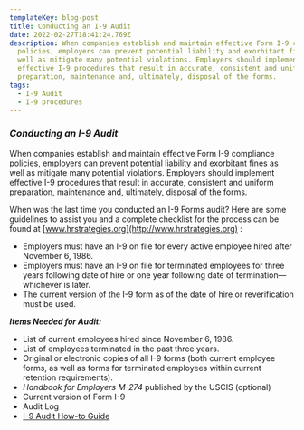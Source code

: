 ```yaml
---
templateKey: blog-post
title: Conducting an I-9 Audit
date: 2022-02-27T18:41:24.769Z
description: When companies establish and maintain effective Form I-9 compliance
  policies, employers can prevent potential liability and exorbitant fines as
  well as mitigate many potential violations. Employers should implement
  effective I-9 procedures that result in accurate, consistent and uniform
  preparation, maintenance and, ultimately, disposal of the forms.
tags:
  - I-9 Audit
  - I-9 procedures
---
```



### ***Conducting an I-9 Audit***

When companies establish and maintain effective Form I-9 compliance policies, employers can prevent potential liability and exorbitant fines as well as mitigate many potential violations. Employers should implement effective I-9 procedures that result in accurate, consistent and uniform preparation, maintenance and, ultimately, disposal of the forms.

When was the last time you conducted an I-9 Forms audit? Here are some guidelines to assist you and a complete checklist for the process can be found at [www.hrstrategies.org](http://www.hrstrategies.org) :

* Employers must have an I-9 on file for every active employee hired after November 6, 1986.
* Employers must have an I-9 on file for terminated employees for three years following date of hire or one year following date of termination—whichever is later.
* The current version of the I-9 form as of the date of hire or reverification must be used.

***Items Needed for Audit:***

* List of current employees hired since November 6, 1986.
* List of employees terminated in the past three years.
* Original or electronic copies of all I-9 forms (both current employee forms, as well as forms for terminated employees within current retention requirements).
* *Handbook for Employers M-274* published by the USCIS (optional)
* Current version of Form I-9
* Audit Log
* [I-9 Audit How-to Guide](https://www.uscis.gov/i-9-central)